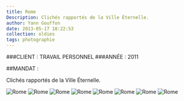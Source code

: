 ```yaml
---
title: Rome
Description: Clichés rapportés de la Ville Éternelle. 
author: Yann Gouffon
date: 2013-05-17 18:22:53
collection: oldies
tags: photographie
---
```


###CLIENT : TRAVAIL PERSONNEL
###ANNÉE : 2011

##MANDAT :

Clichés rapportés de la Ville Éternelle. 

![Rome](http://staging.yago.io/content/images/rome01.jpg.jpg)
![Rome](http://staging.yago.io/content/images/rome02.jpg.jpg)
![Rome](http://staging.yago.io/content/images/rome03.jpg.jpg)
![Rome](http://staging.yago.io/content/images/rome04.jpg.jpg)
![Rome](http://staging.yago.io/content/images/rome05.jpg.jpg)
![Rome](http://staging.yago.io/content/images/rome06.jpg.jpg)
![Rome](http://staging.yago.io/content/images/rome07.jpg.jpg)
![Rome](http://staging.yago.io/content/images/rome08.jpg.jpg)
